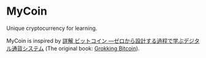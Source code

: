 # MyCoin

Unique cryptocurrency for learning.

MyCoin is inspired by [詳解 ビットコイン ―ゼロから設計する過程で学ぶデジタル通貨システム](https://www.oreilly.co.jp/books/9784873119083/) (The original book: [Grokking Bitcoin](https://www.manning.com/books/grokking-bitcoin)).
